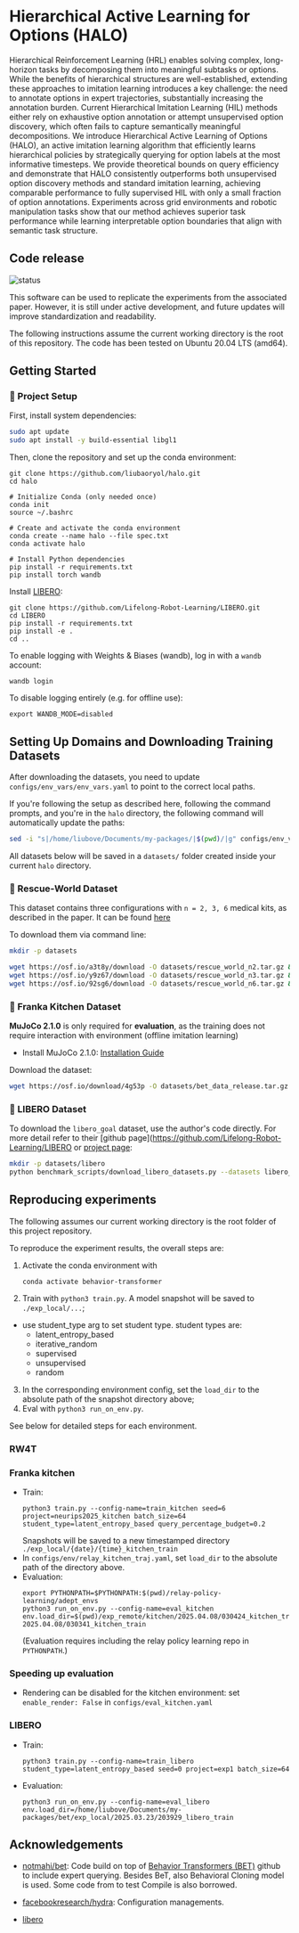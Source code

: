# Hierarchical Active Learning for Options (HALO) 
Hierarchical Reinforcement Learning (HRL) enables solving complex, long-horizon tasks by decomposing them into meaningful subtasks or options.  While the benefits of hierarchical structures are well-established, extending these approaches to imitation learning introduces a key challenge: the need to annotate options in expert trajectories, substantially increasing the annotation burden. Current Hierarchical Imitation Learning (HIL) methods either rely on exhaustive option annotation or attempt unsupervised option discovery, which often fails to capture semantically meaningful decompositions. We introduce Hierarchical Active Learning of Options (HALO), an active imitation learning algorithm that efficiently learns hierarchical policies by strategically querying for option labels at the most informative timesteps. We provide theoretical bounds on query efficiency and demonstrate that HALO consistently outperforms both unsupervised option discovery methods and standard imitation learning, achieving comparable performance to fully supervised HIL with only a small fraction of option annotations. Experiments across grid environments and robotic manipulation tasks show that our method achieves superior task performance while learning interpretable option boundaries that align with semantic task structure.

## Code release
![status](https://img.shields.io/badge/status-beta-yellow)

This software can be used to replicate the experiments from the associated paper. However, it is still under active development, and future updates will improve standardization and readability.

The following instructions assume the current working directory is the root of this repository. The code has been tested on Ubuntu 20.04 LTS (amd64).

## Getting Started

### 🔧 Project Setup

First, install system dependencies:

```bash
sudo apt update
sudo apt install -y build-essential libgl1
```
Then, clone the repository and set up the conda environment:
```
git clone https://github.com/liubaoryol/halo.git
cd halo

# Initialize Conda (only needed once)
conda init
source ~/.bashrc

# Create and activate the conda environment
conda create --name halo --file spec.txt
conda activate halo

# Install Python dependencies
pip install -r requirements.txt
pip install torch wandb
```

Install [LIBERO](https://github.com/Lifelong-Robot-Learning/LIBERO.git):

```
git clone https://github.com/Lifelong-Robot-Learning/LIBERO.git
cd LIBERO
pip install -r requirements.txt
pip install -e .
cd ..
```

To enable logging with Weights & Biases (wandb), log in with a `wandb` account:
```
wandb login
```
To disable logging entirely (e.g. for offline use):
```
export WANDB_MODE=disabled
```

## Setting Up Domains and Downloading Training Datasets

After downloading the datasets, you need to update `configs/env_vars/env_vars.yaml` to point to the correct local paths.

If you're following the setup as described here, following the command prompts, and you're in the `halo` directory, the following command will automatically update the paths:

```bash
sed -i "s|/home/liubove/Documents/my-packages/|$(pwd)/|g" configs/env_vars/env_vars.yaml
```

All datasets below will be saved in a `datasets/` folder created inside your current `halo` directory.


### 🧭 Rescue-World Dataset

This dataset contains three configurations with `n = 2, 3, 6` medical kits, as described in the paper. It can be found [here](https://osf.io/54xah/files/osfstorage)

To download them via command line:

```bash
mkdir -p datasets

wget https://osf.io/a3t8y/download -O datasets/rescue_world_n2.tar.gz && tar -xzvf datasets/rescue_world_n2.tar.gz -C datasets
wget https://osf.io/y9z67/download -O datasets/rescue_world_n3.tar.gz && tar -xzvf datasets/rescue_world_n3.tar.gz -C datasets
wget https://osf.io/92sg6/download -O datasets/rescue_world_n6.tar.gz && tar -xzvf datasets/rescue_world_n6.tar.gz -C datasets
```


### 🤖 Franka Kitchen Dataset

**MuJoCo 2.1.0** is only required for **evaluation**, as the training does not require interaction with environment (offline imitation learning)

- Install MuJoCo 2.1.0: [Installation Guide](https://github.com/openai/mujoco-py#install-mujoco)

Download the dataset:

```bash
wget https://osf.io/download/4g53p -O datasets/bet_data_release.tar.gz && tar -xzvf datasets/bet_data_release.tar.gz -C datasets
```



### 🧩 LIBERO Dataset

To download the `libero_goal` dataset, use the author's code directly. For more detail refer to their 
[github page](https://github.com/Lifelong-Robot-Learning/LIBERO or [project page](https://libero-project.github.io/datasets):

```bash
mkdir -p datasets/libero
python benchmark_scripts/download_libero_datasets.py --datasets libero_goal --save_dir datasets/libero
```

## Reproducing experiments

The following assumes our current working directory is the root folder of this project repository.

To reproduce the experiment results, the overall steps are:
1. Activate the conda environment with
   ```
   conda activate behavior-transformer
   ```
2. Train with `python3 train.py`. A model snapshot will be saved to `./exp_local/...`;
  - use student_type arg to set student type.
    student types are:
    - latent_entropy_based
    - iterative_random
    - supervised
    - unsupervised
    - random
3. In the corresponding environment config, set the `load_dir` to the absolute path of the snapshot directory above;
4. Eval with `python3 run_on_env.py`.




See below for detailed steps for each environment.

### RW4T

### Franka kitchen

- Train:
  ```
  python3 train.py --config-name=train_kitchen seed=6 project=neurips2025_kitchen batch_size=64 student_type=latent_entropy_based query_percentage_budget=0.2
  ```
  Snapshots will be saved to a new timestamped directory `./exp_local/{date}/{time}_kitchen_train`
- In `configs/env/relay_kitchen_traj.yaml`, set `load_dir` to the absolute path of the directory above.
- Evaluation:
  ```
  export PYTHONPATH=$PYTHONPATH:$(pwd)/relay-policy-learning/adept_envs
  python3 run_on_env.py --config-name=eval_kitchen env.load_dir=$(pwd)/exp_remote/kitchen/2025.04.08/030424_kitchen_train
  2025.04.08/030341_kitchen_train
  ```
  (Evaluation requires including the relay policy learning repo in `PYTHONPATH`.)


### Speeding up evaluation
- Rendering can be disabled for the kitchen environment: set `enable_render: False` in `configs/eval_kitchen.yaml`

### LIBERO
- Train:
  ```
  python3 train.py --config-name=train_libero student_type=latent_entropy_based seed=0 project=exp1 batch_size=64
  ```
- Evaluation:
  ```
  python3 run_on_env.py --config-name=eval_libero env.load_dir=/home/liubove/Documents/my-packages/bet/exp_local/2025.03.23/203929_libero_train
  ```


## Acknowledgements

- [notmahi/bet](https://github.com/notmahi/bet): 
Code build on top of [Behavior Transformers (BET)](https://github.com/notmahi/bet) github to include expert querying. Besides BeT, also Behavioral Cloning model is used.
Some code from to test Compile is also borrowed.

- [facebookresearch/hydra](https://github.com/facebookresearch/hydra): Configuration managements.
- [libero]()
  
